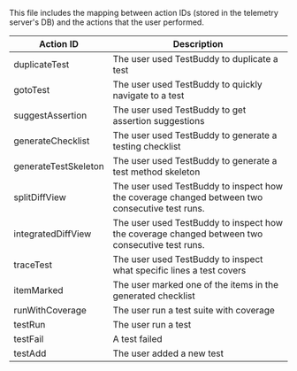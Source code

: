 This file includes the mapping between action IDs (stored in the telemetry server's DB) and the actions
that the user performed.

| Action ID            | Description                                                                                     |
|----------------------|-------------------------------------------------------------------------------------------------|
| duplicateTest        | The user used TestBuddy to duplicate a test                                                     |
| gotoTest             | The user used TestBuddy to quickly navigate to a test                                           |
| suggestAssertion     | The user used TestBuddy to get assertion suggestions                                            |
| generateChecklist    | The user used TestBuddy to generate a testing checklist                                         |
| generateTestSkeleton | The user used TestBuddy to generate a test method skeleton                                      |
| splitDiffView        | The user used TestBuddy to inspect how the coverage changed between two consecutive test runs.  |
| integratedDiffView   | The user used TestBuddy to inspect how the coverage changed between two consecutive test runs.  |
| traceTest            | The user used TestBuddy to inspect what specific lines a test covers                            |
| itemMarked           | The user marked one of the items in the generated checklist                                     |
| runWithCoverage      | The user run a test suite with coverage                                                         |
| testRun              | The user run a test                                                                             |
| testFail             | A test failed                                                                                   |
| testAdd              | The user added a new test                                                                       |                                                                                 |                                                                                |